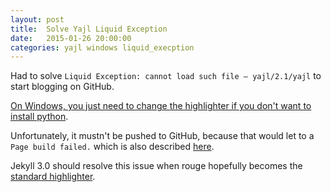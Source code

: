 ```yaml
---
layout: post
title:  Solve Yajl Liquid Exception
date:   2015-01-26 20:00:00
categories: yajl windows liquid_execption
---
```


Had to solve `Liquid Exception: cannot load such file — yajl/2.1/yajl` to start blogging on GitHub.

[On Windows, you just need to change the highlighter if you don't want to install python](http://stackoverflow.com/questions/16498287/jekyll-liquid-exception-cannot-load-such-file-yajl-2-0-yajl).

Unfortunately, it mustn't be pushed to GitHub, because that would let to a `Page build failed.` which is also described [here](http://loyc.net/2014/blogging-on-github.html).

Jekyll 3.0 should resolve this issue when rouge hopefully becomes the [standard highlighter](https://github.com/jekyll/jekyll/issues/3157).
